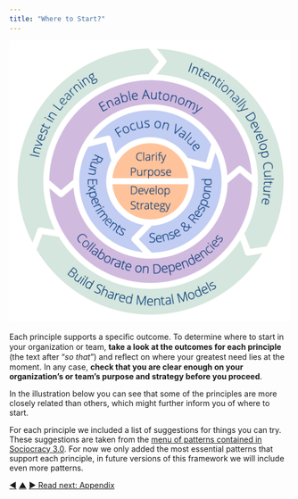 ```yaml
---
title: "Where to Start?"
---
```



![Ten Principles for Evolving Teams and Organizations](img/csf/csf-light.png)

Each principle supports a speciﬁc outcome. To determine where to start in your organization or team, **take a look at the outcomes for each principle** (the text after “_so that_”) and reﬂect on where your greatest need lies at the moment. In any case, **check that you are clear enough on your organization’s or team’s purpose and strategy before you proceed**.

In the illustration below you can see that some of the principles are more closely related than others, which might further inform you of where to start.

For each principle we included a list of suggestions for things you can try. These suggestions are taken from the [menu of patterns contained in Sociocracy 3.0](http://patterns.sociocracy30.org). For now we only added the most essential patterns that support each principle, in future versions of this framework we will include even more patterns. 


<div class="bottom-nav">
<a href="shared-mental-models.html" title="Back to: Principle 10 – Build Shared Mental Models">◀</a> <a href="csf.html" title="Up: A Common Sense Framework for Organizations and Teams">▲</a> <a href="appendix.html" title="">▶ Read next: Appendix</a>
</div>


<script type="text/javascript">
Mousetrap.bind('g n', function() {
    window.location.href = 'appendix.html';
    return false;
});
</script>

